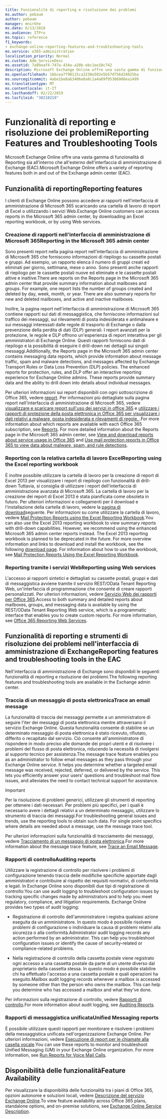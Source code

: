 ```yaml
---
title: Funzionalità di reporting e risoluzione dei problemi
ms.author: pebaum
author: pebaum
manager: mnirkhe
ms.date: 6/13/2018
ms.audience: ITPro
ms.topic: reference
f1_keywords:
- exchange-online-reporting-features-and-troubleshooting-tools
ms.service: o365-administration
localization_priority: Normal
ms.custom: Adm_ServiceDesc
ms.assetid: 7a89aaf4-747a-434a-a20b-ebc1ee10c742
description: Microsoft Exchange Online offre una vasta gamma di funzionalità di Reporting sia all'interno che all'esterno dell'interfaccia di amministrazione di Exchange (EAC).
ms.openlocfilehash: 16bcea7f90115ca3238e502e5b57d756d24025ba
ms.sourcegitcommit: 4abe1be8a63406e8a8c1a4a69f95386906ea1499
ms.translationtype: MT
ms.contentlocale: it-IT
ms.lasthandoff: 02/22/2019
ms.locfileid: "30210219"
---
```

# <a name="reporting-features-and-troubleshooting-tools"></a><span data-ttu-id="37b3f-103">Funzionalità di reporting e risoluzione dei problemi</span><span class="sxs-lookup"><span data-stu-id="37b3f-103">Reporting Features and Troubleshooting Tools</span></span>

<span data-ttu-id="37b3f-104">Microsoft Exchange Online offre una vasta gamma di funzionalità di Reporting sia all'interno che all'esterno dell'interfaccia di amministrazione di Exchange (EAC).</span><span class="sxs-lookup"><span data-stu-id="37b3f-104">Microsoft Exchange Online offers a variety of reporting features both in and out of the Exchange admin center (EAC).</span></span>
  
## <a name="reporting-features"></a><span data-ttu-id="37b3f-105">Funzionalità di reporting</span><span class="sxs-lookup"><span data-stu-id="37b3f-105">Reporting features</span></span>

<span data-ttu-id="37b3f-106">I clienti di Exchange Online possono accedere ai rapporti nell'interfaccia di amministrazione di Microsoft 365 scaricando una cartella di lavoro di report di Excel o utilizzando i servizi Web.</span><span class="sxs-lookup"><span data-stu-id="37b3f-106">Exchange Online customers can access reports in the Microsoft 365 admin center, by downloading an Excel reporting workbook, or by using Web services.</span></span>
  
### <a name="reporting-in-the-microsoft-365-admin-center"></a><span data-ttu-id="37b3f-107">Creazione di rapporti nell'interfaccia di amministrazione di Microsoft 365</span><span class="sxs-lookup"><span data-stu-id="37b3f-107">Reporting in the Microsoft 365 admin center</span></span>

<span data-ttu-id="37b3f-p101">Sono presenti report nella pagina report nell'interfaccia di amministrazione di Microsoft 365 che forniscono informazioni di riepilogo su cassette postali e gruppi. Ad esempio, un rapporto elenca il numero di gruppi creati ed eliminati per giorno, settimana, mese o anno. Sono presenti anche rapporti di riepilogo per le cassette postali nuove ed eliminate e le cassette postali attive e inattive.</span><span class="sxs-lookup"><span data-stu-id="37b3f-p101">There are reports on the Reports page in the Microsoft 365 admin center that provide summary information about mailboxes and groups. For example, one report lists the number of groups created and deleted by day, week, month, or year. There are also summary reports for new and deleted mailboxes, and active and inactive mailboxes.</span></span> 
  
<span data-ttu-id="37b3f-p102">Inoltre, la pagina report nell'interfaccia di amministrazione di Microsoft 365 contiene rapporti sui dati di messaggistica, che forniscono informazioni sul traffico dei messaggi, sui rilevamenti di posta indesiderata e antimalware e sui messaggi interessati dalle regole di trasporto di Exchange o dalla prevenzione della perdita di dati (DLP) generali. I report avanzati per la protezione, le regole e DLP offrono un'esperienza di report interattiva per gli amministratori di Exchange Online. Questi rapporti forniscono dati di riepilogo e la possibilità di eseguire il drill-down nei dettagli sui singoli messaggi.</span><span class="sxs-lookup"><span data-stu-id="37b3f-p102">Additionally, the Reports page in the Microsoft 365 admin center contains messaging data reports, which provide information about message traffic, spam and malware detections, and messages affected by Exchange Transport Rules or Data Loss Prevention (DLP) policies. The enhanced reports for protection, rules, and DLP offer an interactive reporting experience for Exchange Online admins. These reports provide summary data and the ability to drill down into details about individual messages.</span></span>
  
<span data-ttu-id="37b3f-p103">Per ulteriori informazioni sui report disponibili con ogni sottoscrizione di Office 365, vedere [report](../office-365-platform-service-description/reports.md). Per informazioni più dettagliate sulla pagina report nell'interfaccia di amministrazione di Microsoft 365, vedere [visualizzare e scaricare report sull'uso dei servizi in office 365](https://go.microsoft.com/fwlink/p/?LinkId=401187) e [utilizzare i rapporti di protezione della posta elettronica in Office 365 per visualizzare i dati relativi a malware, posta indesiderata e rilevamenti di regole. ](https://go.microsoft.com/fwlink/p/?LinkID=401102).</span><span class="sxs-lookup"><span data-stu-id="37b3f-p103">For more information about which reports are available with each Office 365 subscription, see [Reports](../office-365-platform-service-description/reports.md). For more detailed information about the Reports page in the Microsoft 365 admin center, see [View and download reports about service usage in Office 365](https://go.microsoft.com/fwlink/p/?LinkId=401187) and [Use mail protection reports in Office 365 to view data about malware, spam, and rule detections](https://go.microsoft.com/fwlink/p/?LinkID=401102).</span></span>
  
### <a name="reporting-using-the-excel-reporting-workbook"></a><span data-ttu-id="37b3f-116">Reporting con la relativa cartella di lavoro Excel</span><span class="sxs-lookup"><span data-stu-id="37b3f-116">Reporting using the Excel reporting workbook</span></span>

<span data-ttu-id="37b3f-p104">È inoltre possibile utilizzare la cartella di lavoro per la creazione di report di Excel 2013 per visualizzare i report di riepilogo con funzionalità di drill-down Tuttavia, si consiglia di utilizzare i report dell'interfaccia di amministrazione avanzata di Microsoft 365. La cartella di lavoro per la creazione dei report di Excel 2013 è stata pianificata come obsoleta in futuro. Per ulteriori informazioni e collegamenti per il download e l'installazione della cartella di lavoro, vedere la [pagina di download](https://go.microsoft.com/fwlink/p/?LinkId=271776)seguente. Per informazioni su come utilizzare la cartella di lavoro, vedere [Mail Protection Reports using the Excel Reporting Workbook](https://go.microsoft.com/fwlink/p/?LinkId=285211).</span><span class="sxs-lookup"><span data-stu-id="37b3f-p104">You can also use the Excel 2013 reporting workbook to view summary reports with drill-down capabilities. However, we recommend using the enhanced Microsoft 365 admin center reports instead. The Excel 2013 reporting workbook is planned to be deprecated in the future. For more overview information and links to download and install the workbook, see the following [download page](https://go.microsoft.com/fwlink/p/?LinkId=271776). For information about how to use the workbook, see [Mail Protection Reports Using the Excel Reporting Workbook](https://go.microsoft.com/fwlink/p/?LinkId=285211).</span></span> 
  
### <a name="reporting-using-web-services"></a><span data-ttu-id="37b3f-122">Reporting tramite i servizi Web</span><span class="sxs-lookup"><span data-stu-id="37b3f-122">Reporting using Web services</span></span>

<span data-ttu-id="37b3f-p105">L'accesso ai rapporti sintetici e dettagliati su cassette postali, gruppi e dati di messaggistica avviene tramite il servizio REST/OData Tenant Reporting Web, un'interfaccia di programmazione che consente di creare rapporti personalizzati. Per ulteriori informazioni, vedere [Servizio Web dei rapporti per Office 365](https://go.microsoft.com/fwlink/p/?LinkId=287041).</span><span class="sxs-lookup"><span data-stu-id="37b3f-p105">Access to both summary and detailed reports about mailboxes, groups, and messaging data is available by using the REST/OData Tenant Reporting Web service, which is a programmatic interface that enables you to create custom reports. For more information, see [Office 365 Reporting Web Services](https://go.microsoft.com/fwlink/p/?LinkId=287041).</span></span>
  
## <a name="reporting-features-and-troubleshooting-tools-in-the-eac"></a><span data-ttu-id="37b3f-125">Funzionalità di reporting e strumenti di risoluzione dei problemi nell'interfaccia di amministrazione di Exchange</span><span class="sxs-lookup"><span data-stu-id="37b3f-125">Reporting features and troubleshooting tools in the EAC</span></span>

<span data-ttu-id="37b3f-126">Nell'interfaccia di amministrazione di Exchange sono disponibili le seguenti funzionalità di reporting e risoluzione dei problemi.</span><span class="sxs-lookup"><span data-stu-id="37b3f-126">The following reporting features and troubleshooting tools are available in the Exchange admin center.</span></span>
  
### <a name="trace-an-email-message"></a><span data-ttu-id="37b3f-127">Traccia di un messaggio di posta elettronica</span><span class="sxs-lookup"><span data-stu-id="37b3f-127">Trace an email message</span></span>

<span data-ttu-id="37b3f-p106">La funzionalità di traccia dei messaggi permette a un amministratore di seguire l'iter dei messaggi di posta elettronica mentre attraversano il servizio Exchange Online. Questa funzionalità consente di stabilire se un determinato messaggio di posta elettronica è stato ricevuto, rifiutato, differito o recapitato dal servizio. Ciò consente all'amministratore di rispondere in modo preciso alle domande dei propri utenti e di risolvere i problemi del flusso di posta elettronica, riducendo la necessità di rivolgersi al supporto tecnico per assistenza.</span><span class="sxs-lookup"><span data-stu-id="37b3f-p106">The message trace feature enables you as an administrator to follow email messages as they pass through your Exchange Online service. It helps you determine whether a targeted email message was received, rejected, deferred, or delivered by the service. This lets you efficiently answer your users' questions and troubleshoot mail flow issues, and alleviates the need to contact technical support for assistance.</span></span>
  
> [!IMPORTANT]
> <span data-ttu-id="37b3f-p107">Per la risoluzione di problemi generici, utilizzare gli strumenti di reporting per ottenere i dati necessari. Per problemi più specifici, per i quali è necessario avere i dettagli relativi a un determinato messaggio, utilizzare lo strumento di traccia dei messaggi.</span><span class="sxs-lookup"><span data-stu-id="37b3f-p107">For troubleshooting general issues and trends, use the reporting tools to obtain such data. For single point specifics where details are needed about a message, use the message trace tool.</span></span> 
  
<span data-ttu-id="37b3f-133">Per ulteriori informazioni sulla funzionalità di tracciamento dei messaggi, vedere [Tracciamento di un messaggio di posta elettronica](https://go.microsoft.com/fwlink/p/?LinkId=271777).</span><span class="sxs-lookup"><span data-stu-id="37b3f-133">For more information about the message trace feature, see [Trace an Email Message](https://go.microsoft.com/fwlink/p/?LinkId=271777).</span></span>
  
### <a name="auditing-reports"></a><span data-ttu-id="37b3f-134">Rapporti di controllo</span><span class="sxs-lookup"><span data-stu-id="37b3f-134">Auditing reports</span></span>

<span data-ttu-id="37b3f-p108">Utilizzare la registrazione di controllo per risolvere i problemi di configurazione tenendo traccia delle modifiche specifiche apportate dagli amministratori e contribuire al rispetto dei requisiti normativi, di conformità e legali. In Exchange Online sono disponibili due tipi di registrazione di controllo:</span><span class="sxs-lookup"><span data-stu-id="37b3f-p108">You can use audit logging to troubleshoot configuration issues by tracking specific changes made by administrators and to help you meet regulatory, compliance, and litigation requirements. Exchange Online provides two types of audit logging:</span></span>
  
- <span data-ttu-id="37b3f-p109">Registrazione di controllo dell'amministratore i registra qualsiasi azione eseguita da un amministratore. In questo modo è possibile risolvere problemi di configurazione o individuare la causa di problemi relativi alla sicurezza o alla conformità.</span><span class="sxs-lookup"><span data-stu-id="37b3f-p109">Administrator audit logging records any action performed by an administrator. This can help you troubleshoot configuration issues or identify the cause of security-related or compliance-related problems.</span></span> 
    
- <span data-ttu-id="37b3f-p110">Nella registrazione di controllo della cassetta postale viene registrato ogni accesso a una cassetta postale da parte di un utente diverso dal proprietario della cassetta stessa. In questo modo è possibile stabilire chi ha effettuato l'accesso a una cassetta postale e quali operazioni ha eseguito.</span><span class="sxs-lookup"><span data-stu-id="37b3f-p110">Mailbox audit logging records whenever a mailbox is accessed by someone other than the person who owns the mailbox. This can help you determine who has accessed a mailbox and what they've done.</span></span> 
    
<span data-ttu-id="37b3f-141">Per informazioni sulla registrazione di controllo, vedere [Rapporti di controllo](https://go.microsoft.com/fwlink/p/?LinkId=271779).</span><span class="sxs-lookup"><span data-stu-id="37b3f-141">For more information about audit logging, see [Auditing Reports](https://go.microsoft.com/fwlink/p/?LinkId=271779).</span></span>
  
### <a name="unified-messaging-reports"></a><span data-ttu-id="37b3f-142">Rapporti di messaggistica unificata</span><span class="sxs-lookup"><span data-stu-id="37b3f-142">Unified Messaging reports</span></span>

<span data-ttu-id="37b3f-p111">È possibile utilizzare questi rapporti per monitorare e risolvere i problemi della messaggistica unificata nell'organizzazione Exchange Online. Per ulteriori informazioni, vedere [Esecuzione di report per le chiamate alla casella vocale](https://go.microsoft.com/fwlink/p/?LinkId=287042).</span><span class="sxs-lookup"><span data-stu-id="37b3f-p111">You can use these reports to monitor and troubleshoot Unified Messaging (UM) in your Exchange Online organization. For more information, see [Run Reports for Voice Mail Calls](https://go.microsoft.com/fwlink/p/?LinkId=287042).</span></span>
  
## <a name="feature-availability"></a><span data-ttu-id="37b3f-145">Disponibilità delle funzionalità</span><span class="sxs-lookup"><span data-stu-id="37b3f-145">Feature Availability</span></span>

<span data-ttu-id="37b3f-146">Per visualizzare la disponibilità delle funzionalità tra i piani di Office 365, opzioni autonome e soluzioni locali, vedere [Descrizione del servizio Exchange Online](exchange-online-service-description.md).</span><span class="sxs-lookup"><span data-stu-id="37b3f-146">To view feature availability across Office 365 plans, standalone options, and on-premise solutions, see [Exchange Online Service Description](exchange-online-service-description.md).</span></span>
  

